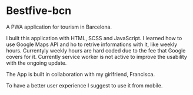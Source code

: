 # Bestfive-bcn
A PWA application for tourism in Barcelona.

I built this application with HTML, SCSS and JavaScript. 
I learned how to use Google Maps API and ho to retrive informations with it, like weekly hours.
Currentyly weekly hours are hard coded due to the fee that Google covers for it.
Currently service worker is not active to improve the usability with the ongoing update. 

The App is built in collaboration with my girlfriend, Francisca.

To have a better user experience I suggest to use it from mobile. 
